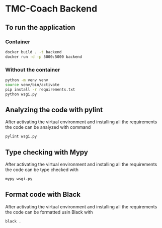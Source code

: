 # TMC-Coach Backend

## To run the application

### Container

```sh
docker build . -t backend
docker run -d -p 5000:5000 backend
```

### Without the container

```sh
python -m venv venv
source venv/bin/activate
pip install -r requirements.txt
python wsgi.py
```

## Analyzing the code with pylint

After activating the virtual environment and
installing all the requirements the code
can be analyzed with command

```sh
pylint wsgi.py
```

## Type checking with Mypy

After activating the virtual environment and
installing all the requirements the code can be type checked with

```sh
mypy wsgi.py
```

## Format code with Black

After activating the virtual environment and
installing all the requirements the code can be formatted usin Black with

```sh
black .
```